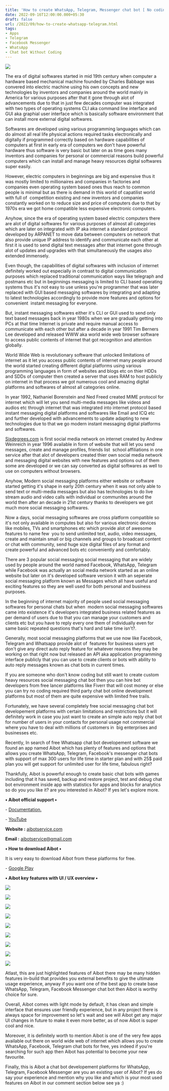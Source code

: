 ```yaml
---
title: 'How to create WhatsApp, Telegram, Messenger chat bot [ No coding ]'
date: 2022-09-16T12:00:00.000+05:30
draft: false
url: /2022/09/how-to-create-whatsapp-telegram.html
tags: 
- Apps
- Telegram
- Facebook Messenger
- WhatsApp
- Chat bot Without Coding
---
```


 [![](https://lh3.googleusercontent.com/-ss6o2088cng/YyTR-4sNVMI/AAAAAAAANy8/qejBXv6EdA0XHwGAKlWkAE8zAiH-ElcPwCNcBGAsYHQ/s1600/1663357430204968-0.png)](https://lh3.googleusercontent.com/-ss6o2088cng/YyTR-4sNVMI/AAAAAAAANy8/qejBXv6EdA0XHwGAKlWkAE8zAiH-ElcPwCNcBGAsYHQ/s1600/1663357430204968-0.png) 

  

  

  

  

The era of digital softwares started in mid 19th century when computer a hardware based mechanical machine founded by Charles Babbage was convered into electric machine using his own concepts and new technologies by inventors and companies around the world mainly in America for various purposes after that it gone through alot of advancements due to that in just few decades computer was integrated with two types of operating systems CLI aka command line interface and GUI aka graphial user interface which is basically software environment that can install more external digital softwares.

  

Softwares are developed using various programming languages which can do almost all real life physical actions required tasks electronically and digitally if programmed correctly based on hardware capabilities of computers at first in early era of computers we don't have powerful hardware thus software is very basic but later on as time goes many inventors and companies for personal or commercial reasons build powerful computers which can install and manage heavy resources digital softwares super easily.

  

However, electric computers in beginnings are big and expensive thus it was mostly limited to millionaires and companies in factories and companies even operating system based ones thus reach to common people is minimal but as there is demand in this world of capatilist world with full of  competition existing and new inventors and companies constantly worked on to reduce size and price of computers due to that by 1970s era we got home compatible less expensive electronic computers.

  

Anyhow, since the era of operating system based electric computers there are alot of digital softwares for various purposes of almost all categories which are later on integrated with IP aka internet a standard protocol developed by ARPANET to move data between computers on network that also provide unique IP address to identify and communicate each other at first it is used to send digital text messages after that internet gone through alot of updates and upgrades with that simultaneously the usages also extended immensely.

  

Even though, the capabilities of digital softwares with inclusion of internet definitely worked out especially in contrast to digital communication purposes which replaced traditional communication ways like telegraph and postmans etc but in beginnings messaging is limited to CLI based operating systems thus it's not easy to use unless you're programmer that was later replaced with GUI based messaging softwares by integrating and adapting to latest technologies accordingly to provide more features and options for convenient  instant messaging for everyone.

  

But, instant messaging softwares either it's CLI or GUI used to send only text based messages back in year 1980s when we are gradually getting into PCs at that time Internet is private and require manual access to communicate with each other but after a decade in year 1991 Tim Berners Lee developed and released WWW aka world wide web browser software to access public contents of internet that got recognition and attention globally.

  

World Wide Web is revolutionary software that unlocked limitations of internet as it let you access public contents of internet many people around the world started creating different digital platforms using various programming languages in form of websites and blogs etc on thier HDDs and SDDs of computer then created a server that uses RAM to host publicly on internet in that process we got numerous cool and amazing digital platforms and softwares of almost all categories online.

  

In year 1992, Nathaniel Borenstein and Ned Freed created MIME protocol for internet which will let you send multi-media messages like videos and audios etc through internet that was integrated into internet protocol based instant messaging digital platforms and softwares like Email and ICQ etc and further developed with advancements to update adapting to new technologies due to that we go modern instant messaging digital platforms and softwares.

  

[Sixdegrees.com](http://Sixdegrees.com) is first social media network on internet created by Andrew Weinreich in year 1996 available in form of website that will let you send messages, create and manage profiles, friends list  school affiliations in one service after that alot of developers created thier own social media network and messaging digital websites with new features and options out of them some are developed or we can say converted as digital softwares as well to use on computers without browsers.

  

Anyhow, Modern social messaging platforms either website or software started getting it's shape in early 20th century when it was not only able to send text or multi-media messages but also has technologies to do live stream audio and video calls with individual or communites around the world then after an decade in 21st century thanks to developers we got much more social messaging softwares.

  

Now a days, social messaging softwares are cross platform compatible so it's not only available in computes but also for various electronic devices like mobiles, TVs and smartphones etc which provide alot of awesome features to name few  you to send unlimited text, audio, video messages, create and maintain small or big channels and groups to broadcast content or chat with community, send huge size digital files of any format and create powerful and advanced bots etc conveniently and comfortably.

  

There are 3 popular social messaging social messaging that are widely used by people around the world named Facebook, WhatsApp, Telegram while Facebook was actually an social media network started as an online website but later on it's developed software version it with an seperate social messaging platform known as Messages which all have useful and exciting features so they are well used for both personal and business purposes.

  

In the beginning of internet majority of people used social messaging softwares for personal chats but when  modern social messaging softwares came into existence it's developers integrated business related features as per demand of users due to that you can manage your customers and clients etc but you have to reply every one them of individually even for same basic repeated questions that's hard and take time isn't?.

  

Generally, most social messaging platforms that we use now like Facebook, Telegram and Whatsapp provide alot of  features for business users yet don't give any direct auto reply feature for whatever reasons they may be working on that right now but released an API aka application programming interface publicly that you can use to create clients or bots with ability to auto reply messages known as chat bots in current times.

  

If you are someone who don't know coding but still want to create custom heavy resources social messaging chat bot then you can hire bot developers from free lancer platforms like Fiverr that will cost money or else you can try no coding required third party chat bot online development platforms but most of them are quite expensive with limited free trails. 

  

Fortunately, we have several completely free social messaging chat bot developement platforms with certain limitations and restrictions but it will definitely work in case you just want to create an simple auto reply chat bot for number of users in your contacts for personal usage not commercial where you have to deal with millions of customers in  big enterprises and businesses etc.

  

Recently, In search of free Whatsapp chat bot developement software we found an app named Aibot which has plenty of features and options that allows you create WhatsApp, Telegram, Facebook's messenger chat bots with support of max 300 users for life time in starter plan and with 25$ paid plan you will get support for unlimited user for life time, fabulous right?

  

Thankfully, Aibot is powerful enough to create basic chat bots with games including that it has saved, backup and restore project, test and debug chat bot environment inside app with statistics for apps and blocks for analytics so do you you like it? are you interested in Aibot? If yes let's explore more.

  

**• Aibot official support •**

\- [Documentation.](https://aibotservice.com/blog/)

\- [YouTube](https://youtube.com/channel/UCkbCCjGpyiZwsO7Hr1RKrmg)

**Website :** [aibotservice.com](http://aibotservice.com)

**Email :** [aibotservice@gmail.com](mailto:aibotservice@gmail.com)

**• How to download Aibot •**

It is very easy to download Aibot from these platforms for free.

  

\- [Google Play](https://play.google.com/store/apps/details?id=com.aloprostudio.aibotpro)

**• Aibot key features with UI / UX overview •**

 [![](https://lh3.googleusercontent.com/-tjig4G-eaSo/YyTR921V63I/AAAAAAAANy4/MAAQVIZM_4IUZDMq9zx63MHNbsLdQPrMwCNcBGAsYHQ/s1600/1663357425913961-1.png)](https://lh3.googleusercontent.com/-tjig4G-eaSo/YyTR921V63I/AAAAAAAANy4/MAAQVIZM_4IUZDMq9zx63MHNbsLdQPrMwCNcBGAsYHQ/s1600/1663357425913961-1.png) 

  

 [![](https://lh3.googleusercontent.com/-OKJ_FJ6dizk/YyTR8mSDCbI/AAAAAAAANy0/wKWpHAwBpy4VsmffWq5mDedmgmMKiDv1wCNcBGAsYHQ/s1600/1663357421860819-2.png)](https://lh3.googleusercontent.com/-OKJ_FJ6dizk/YyTR8mSDCbI/AAAAAAAANy0/wKWpHAwBpy4VsmffWq5mDedmgmMKiDv1wCNcBGAsYHQ/s1600/1663357421860819-2.png) 

  

 [![](https://lh3.googleusercontent.com/-sa4pBGEhDYI/YyTR7gDMrPI/AAAAAAAANyw/GVLb7ePkNEUwQviSaX9Nsb_f-tSS8GOngCNcBGAsYHQ/s1600/1663357415991929-3.png)](https://lh3.googleusercontent.com/-sa4pBGEhDYI/YyTR7gDMrPI/AAAAAAAANyw/GVLb7ePkNEUwQviSaX9Nsb_f-tSS8GOngCNcBGAsYHQ/s1600/1663357415991929-3.png) 

  

 [![](https://lh3.googleusercontent.com/-ueXACC5gVLY/YyTR6K87A4I/AAAAAAAANyo/MYRkv-voTmYBqPF4_CaRmBWD3KWrSFJywCNcBGAsYHQ/s1600/1663357401423042-4.png)](https://lh3.googleusercontent.com/-ueXACC5gVLY/YyTR6K87A4I/AAAAAAAANyo/MYRkv-voTmYBqPF4_CaRmBWD3KWrSFJywCNcBGAsYHQ/s1600/1663357401423042-4.png) 

  

 [![](https://lh3.googleusercontent.com/-yCMjUZGNCd8/YyTR2giT3II/AAAAAAAANyk/lkcIrgCtFUo2UrQZ3ZGFnfz67OYM_rmfACNcBGAsYHQ/s1600/1663357393003739-5.png)](https://lh3.googleusercontent.com/-yCMjUZGNCd8/YyTR2giT3II/AAAAAAAANyk/lkcIrgCtFUo2UrQZ3ZGFnfz67OYM_rmfACNcBGAsYHQ/s1600/1663357393003739-5.png) 

  

 [![](https://lh3.googleusercontent.com/-Q7_i7pDitEE/YyTR0Z-RFoI/AAAAAAAANyg/EtRtdb2Iu9APmPo9bfhHG-sG8U3ADT5UgCNcBGAsYHQ/s1600/1663357375530373-6.png)](https://lh3.googleusercontent.com/-Q7_i7pDitEE/YyTR0Z-RFoI/AAAAAAAANyg/EtRtdb2Iu9APmPo9bfhHG-sG8U3ADT5UgCNcBGAsYHQ/s1600/1663357375530373-6.png) 

  

 [![](https://lh3.googleusercontent.com/--RtNT-lwWOc/YyTRwGW2HkI/AAAAAAAANyc/-kRgFYuP1N0SMkTbmX5Je2zyKvVZQGsyQCNcBGAsYHQ/s1600/1663357359107418-7.png)](https://lh3.googleusercontent.com/--RtNT-lwWOc/YyTRwGW2HkI/AAAAAAAANyc/-kRgFYuP1N0SMkTbmX5Je2zyKvVZQGsyQCNcBGAsYHQ/s1600/1663357359107418-7.png) 

  

 [![](https://lh3.googleusercontent.com/-YNXF3TPNVjs/YyTRrwRfFBI/AAAAAAAANyY/Ivmm8D-Mbnw7ZlBzliJY_KpfOUiJB3IZQCNcBGAsYHQ/s1600/1663357353652266-8.png)](https://lh3.googleusercontent.com/-YNXF3TPNVjs/YyTRrwRfFBI/AAAAAAAANyY/Ivmm8D-Mbnw7ZlBzliJY_KpfOUiJB3IZQCNcBGAsYHQ/s1600/1663357353652266-8.png) 

  

 [![](https://lh3.googleusercontent.com/-ckDebwUFKDQ/YyTRqqwBk7I/AAAAAAAANyU/iakvEur_CVEqutuh7Pv6z1RpuXtsDfldQCNcBGAsYHQ/s1600/1663357348217356-9.png)](https://lh3.googleusercontent.com/-ckDebwUFKDQ/YyTRqqwBk7I/AAAAAAAANyU/iakvEur_CVEqutuh7Pv6z1RpuXtsDfldQCNcBGAsYHQ/s1600/1663357348217356-9.png) 

  

Atlast, this are just highlighted features of Aibot there may be many hidden features in-build that provides you external benefits to give the ultimate usage experience, anyway if you want one of the best app to create base WhatsApp, Telegram, Facebook Messenger chat bot then Aibot is worthy choice for sure.

  

Overall, Aibot comes with light mode by default, it has clean and simple interface that ensures user friendly experience, but in any project there is always space for improvement so let's wait and see will Aibot get any major UI changes in future to make it even more better, as of now Aibot is super cool and nice.

  

Moreover, it is definitely worth to mention Aibot is one of the very few apps available out there on world wide web of internet which allows you to create WhatsApp, Facebook, Telegram chat bots for free, yes indeed if you're searching for such app then Aibot has potential to become your new favourite.

  

Finally, this is Aibot a chat bot developement platforms for WhatsApp, Telegram, Facebook Messenger are you an existing user of Aibot? If yes do say your experience and mention why you like and which is your most used features on Aibot in our comment section below see ya :)
